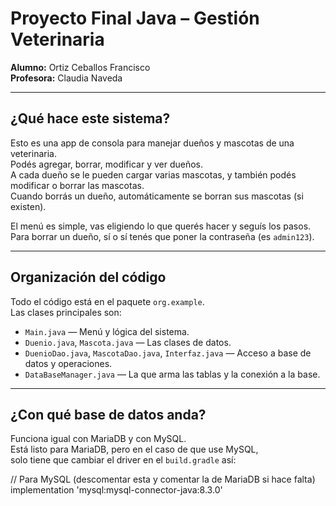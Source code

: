 # Proyecto Final Java – Gestión Veterinaria

**Alumno:** Ortiz Ceballos Francisco  
**Profesora:** Claudia Naveda

---

## ¿Qué hace este sistema?

Esto es una app de consola para manejar dueños y mascotas de una veterinaria.  
Podés agregar, borrar, modificar y ver dueños.  
A cada dueño se le pueden cargar varias mascotas, y también podés modificar o borrar las mascotas.  
Cuando borrás un dueño, automáticamente se borran sus mascotas (si existen).

El menú es simple, vas eligiendo lo que querés hacer y seguís los pasos.  
Para borrar un dueño, sí o sí tenés que poner la contraseña (es `admin123`).

---

## Organización del código

Todo el código está en el paquete `org.example`.  
Las clases principales son:

- `Main.java` — Menú y lógica del sistema.
- `Duenio.java`, `Mascota.java` — Las clases de datos.
- `DuenioDao.java`, `MascotaDao.java`, `Interfaz.java` — Acceso a base de datos y operaciones.
- `DataBaseManager.java` — La que arma las tablas y la conexión a la base.

---

## ¿Con qué base de datos anda?

Funciona igual con MariaDB y con MySQL.  
Está listo para MariaDB, pero en el caso de que use MySQL,  
solo tiene que cambiar el driver en el `build.gradle` así:


// Para MySQL (descomentar esta y comentar la de MariaDB si hace falta)
implementation 'mysql:mysql-connector-java:8.3.0'

